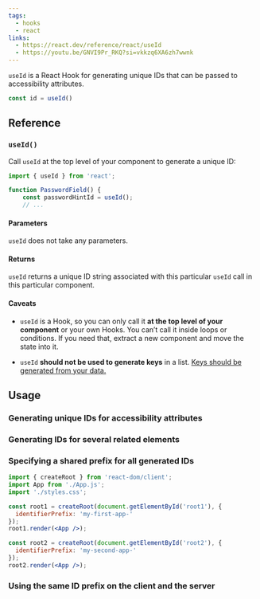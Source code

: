 ```yaml
---
tags:
  - hooks
  - react
links:
  - https://react.dev/reference/react/useId
  - https://youtu.be/GNVI9Pr_RKQ?si=vkkzq6XA6zh7wwnk
---
```

`useId` is a React Hook for generating unique IDs that can be passed to accessibility attributes.

```js
const id = useId()
```
## Reference
### `useId()`
Call `useId` at the top level of your component to generate a unique ID:

```jsx
import { useId } from 'react';

function PasswordField() {  
	const passwordHintId = useId();  
	// ...
```

#### Parameters
`useId` does not take any parameters.

#### Returns

`useId` returns a unique ID string associated with this particular `useId` call in this particular component.

#### Caveats 
- `useId` is a Hook, so you can only call it **at the top level of your component** or your own Hooks. You can’t call it inside loops or conditions. If you need that, extract a new component and move the state into it.
    
- `useId` **should not be used to generate keys** in a list. [Keys should be generated from your data.](https://react.dev/learn/rendering-lists#where-to-get-your-key)
## Usage
### Generating unique IDs for accessibility attributes
### Generating IDs for several related elements
### Specifying a shared prefix for all generated IDs
```jsx
import { createRoot } from 'react-dom/client';
import App from './App.js';
import './styles.css';

const root1 = createRoot(document.getElementById('root1'), {
  identifierPrefix: 'my-first-app-'
});
root1.render(<App />);

const root2 = createRoot(document.getElementById('root2'), {
  identifierPrefix: 'my-second-app-'
});
root2.render(<App />);
```
### Using the same ID prefix on the client and the server
